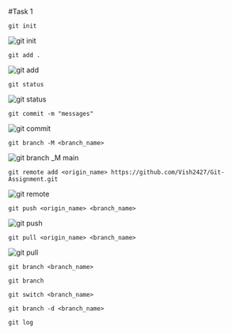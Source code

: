 #Task 1

```
git init
```

![git init](https://user-images.githubusercontent.com/98541876/193418800-47341d88-cbb0-4d12-bd57-2f6d2f73ee2c.png)

```
git add .
```

![git add ](https://user-images.githubusercontent.com/98541876/193419169-e488d7e5-bb7d-4b3a-a2c1-ebe3360ae7e6.png)

```
git status
```

![git status](https://user-images.githubusercontent.com/98541876/193419197-a9b9fc13-8d46-4d5e-9c95-b300803524c8.png)

```
git commit -m "messages"
```

![git commit](https://user-images.githubusercontent.com/98541876/193419205-4c7f6b70-a516-411a-95ec-db225a2406f8.png)

```
git branch -M <branch_name>
```

![git branch _M main](https://user-images.githubusercontent.com/98541876/193419209-11b4f09b-f6de-4488-a4d8-c4998fa1d9c7.png)

```
git remote add <origin_name> https://github.com/Vish2427/Git-Assignment.git
```

![git remote](https://user-images.githubusercontent.com/98541876/193419219-c6ae3184-24df-479b-91a7-9646f849cc63.png)

```
git push <origin_name> <branch_name>
```

![git push](https://user-images.githubusercontent.com/98541876/193419226-22ab98c6-407b-4187-a142-30d54c1b4dc7.png)

```
git pull <origin_name> <branch_name>
```

![git pull](https://user-images.githubusercontent.com/98541876/193419231-8198af78-6383-487f-8b6f-894e64f0ae48.png)

```
git branch <branch_name>
```

```
git branch
```

```
git switch <branch_name>
```

```
git branch -d <branch_name>
```

```
git log
```
